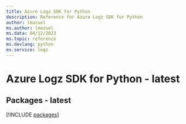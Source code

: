 ```yaml
---
title: Azure Logz SDK for Python
description: Reference for Azure Logz SDK for Python
author: lmazuel
ms.author: lmazuel
ms.data: 04/12/2023
ms.topic: reference
ms.devlang: python
ms.service: logz
---
```

# Azure Logz SDK for Python - latest
## Packages - latest
[!INCLUDE [packages](logz-index.md)]